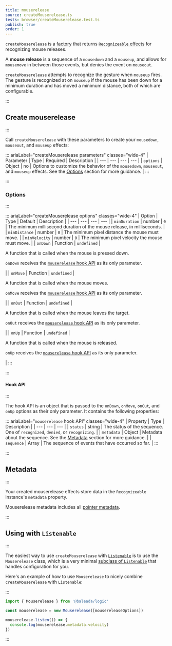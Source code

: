 ```yaml
---
title: mouserelease
source: createMouserelease.ts
tests: browser/createMouserelease.test.ts
publish: true
order: 1
---
```


`createMouserelease` is a [factory](/docs/logic/factories-overview) that returns [`Recognizeable` effects](/docs/logic/classes/recognizeable#effect-workflow) for recognizing mouse releases.

A **mouse release** is a sequence of a `mousedown` and a `mouseup`, and allows for `mousemove` in between those events, but denies the event on `mouseout`.

`createMouserelease` attempts to recognize the gesture when `mouseup` fires. The gesture is recognized at on `mouseup` if the mouse has been down for a minimum duration and has moved a minimum distance, both of which are configurable.


:::
## Create mouserelease
:::

Call `createMouserelease` with these parameters to create your `mousedown`, `mouseout`, and `mouseup` effects:

::: ariaLabel="createMouserelease parameters" classes="wide-4"
| Parameter | Type | Required | Description |
| --- | --- | --- | --- |
| `options` | Object | no | Options to customize the behavior of the `mousedown`, `mouseout`, and `mouseup` effects. See the [Options](#options) section for more guidance. |
:::


:::
### Options
:::

::: ariaLabel="createMouserelease options" classes="wide-4"
| Option | Type | Default | Description |
| --- | --- | --- | --- |
| `minDuration` | number | `0` | The minimum millisecond duration of the mouse release, in milliseconds. |
| `minDistance` | number | `0` | The minimum pixel distance the mouse must move. |
| `minVelocity` | number | `0` | The minimum pixel velocity the mouse must move. |
| `onDown` | Function | `undefined` | <p>A function that is called when the mouse is pressed down.</p><p>`onDown` receives the [`mouserelease` hook API](#hook-api) as its only parameter.</p> |
| `onMove` | Function | `undefined` | <p>A function that is called when the mouse moves.</p><p>`onMove` receives the [`mouserelease` hook API](#hook-api) as its only parameter.</p> |
| `onOut` | Function | `undefined` | <p>A function that is called when the mouse leaves the target.</p><p>`onOut` receives the [`mouserelease` hook API](#hook-api) as its only parameter.</p> |
| `onUp` | Function | `undefined` | <p>A function that is called when the mouse is released.</p><p>`onUp` receives the [`mouserelease` hook API](#hook-api) as its only parameter.</p> |
:::


:::
#### Hook API
:::

The hook API is an object that is passed to the `onDown`, `onMove`, `onOut`, and `onUp` options as their only parameter. It contains the following properties:

::: ariaLabel="`mouserelease` hook API" classes="wide-4"
| Property | Type | Description |
| --- | --- | --- |
| `status` | string | The status of the sequence. One of `recognized`, `denied`, or `recognizing`. |
| `metadata` | Object | Metadata about the sequence. See the [Metadata](#metadata) section for more guidance. |
| `sequence` | Array | The sequence of events that have occurred so far. |
:::


:::
## Metadata
:::

Your created mouserelease effects store data in the `Recognizeable` instance's `metadata` property.

Mouserelease metadata includes all [pointer metadata](/docs/logic/factories/recognizeable-effects-overview#pointer-metadata).

:::
## Using with `Listenable`
:::

The easiest way to use `createMouserelease` with [`Listenable`](/docs/logic/classes/listenable) is to use the `Mouserelease` class, which is a very minimal [subclass of `Listenable`](/docs/logic/factories/recognizeable-overview#listenable-subclasses) that handles configuration for you.

Here's an example of how to use `Mouserelease` to nicely combine `createMouserelease` with `Listenable`:

:::
```ts
import { Mouserelease } from '@baleada/logic'

const mouserelease = new Mouserelease([mousereleaseOptions])

mouserelease.listen(() => {
  console.log(mouserelease.metadata.velocity)
})
```
:::

